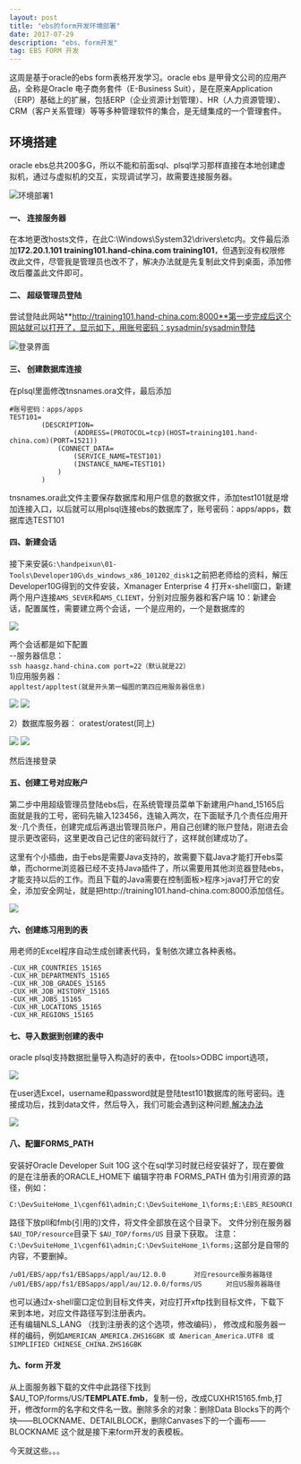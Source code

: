 ```yaml
---
layout: post
title: "ebs的form开发环境部署"
date: 2017-07-29 
description: "ebs、form开发"
tag: EBS FORM 开发
---  
```


这周是基于oracle的ebs form表格开发学习。oracle ebs 是甲骨文公司的应用产品，全称是Oracle 电子商务套件（E-Business Suit），是在原来Application（ERP）基础上的扩展，包括ERP（企业资源计划管理）、HR（人力资源管理）、CRM（客户关系管理）等等多种管理软件的集合，是无缝集成的一个管理套件。


## 环境搭建  

oracle ebs总共200多G，所以不能和前面sql、plsql学习那样直接在本地创建虚拟机，通过与虚拟机的交互，实现调试学习，故需要连接服务器。

![环境部署1](https://github.com/pangkanghua/pangkanghua.github.io/blob/master/images/posts/oracle/环境搭建1.png)

#### 一、 连接服务器  

在本地更改hosts文件，在此C:\Windows\System32\drivers\etc内。文件最后添加**172.20.1.101 training101.hand-china.com  training101**，但遇到没有权限修改此文件，尽管我是管理员也改不了，解决办法就是先复制此文件到桌面，添加修改后覆盖此文件即可。

#### 二、 超级管理员登陆  

尝试登陆此网站**http://training101.hand-china.com:8000**第一步完成后这个网站就可以打开了，显示如下，用账号密码：sysadmin/sysadmin登陆

![登录界面](https://github.com/pangkanghua/pangkanghua.github.io/blob/master/images/posts/oracle/环境搭建2.png)

#### 三、 创建数据库连接  

在plsql里面修改tnsnames.ora文件，最后添加
```
#账号密码：apps/apps
TEST101=
        (DESCRIPTION= 
                (ADDRESS=(PROTOCOL=tcp)(HOST=training101.hand-china.com)(PORT=1521))
            (CONNECT_DATA=
                (SERVICE_NAME=TEST101)
                (INSTANCE_NAME=TEST101)
            )
        )
```
tnsnames.ora此文件主要保存数据库和用户信息的数据文件，添加test101就是增加连接入口，以后就可以用plsql连接ebs的数据库了，账号密码：apps/apps，数据库选TEST101

#### 四、新建会话  

接下来安装`G:\handpeixun\01-Tools\Developer10G\ds_windows_x86_101202_disk1`之前把老师给的资料，解压Developer10G得到的文件安装，Xmanager Enterprise 4
打开x-shell窗口，新建两个用户连接`AMS_SEVER`和`AMS_CLIENT`，分别对应服务器和客户端
10：新建会话，配置属性，需要建立两个会话，一个是应用的，一个是数据库的

![](https://github.com/pangkanghua/pangkanghua.github.io/blob/master/images/posts/oracle/x-shell.png)

两个会话都是如下配置  
--服务器信息：  
`ssh haasgz.hand-china.com port=22（默认就是22）`  
1)应用服务器：  
`appltest/appltest(就是开头第一幅图的第四应用服务器信息)`

![](https://github.com/pangkanghua/pangkanghua.github.io/blob/master/images/posts/oracle/服务器会话.png)
![](https://github.com/pangkanghua/pangkanghua.github.io/blob/master/images/posts/oracle/服务器信息.png)

2）数据库服务器：
oratest/oratest(同上)

![](https://github.com/pangkanghua/pangkanghua.github.io/blob/master/images/posts/oracle/客户端会话.png)
![](https://github.com/pangkanghua/pangkanghua.github.io/blob/master/images/posts/oracle/客户端信息.png)

然后连接登录

#### 五、创建工号对应账户  

第二步中用超级管理员登陆ebs后，在系统管理员菜单下新建用户hand_15165后面就是我的工号，密码先输入123456，连输入两次，在下面赋予几个责任应用开发··几个责任，创建完成后再退出管理员账户，用自己创建的账户登陆，刚进去会提示更改密码，这里更改自己记住的密码就行了，这样就创建成功了。  

这里有个小插曲，由于ebs是需要Java支持的，故需要下载Java才能打开ebs菜单，而chorme浏览器已经不支持Java插件了，所以需要用其他浏览器登陆ebs，才能支持以后的工作。而且下载的Java需要在控制面板>程序>java打开它的安全，添加安全网址，就是把http://training101.hand-china.com:8000添加信任。

![](https://github.com/pangkanghua/pangkanghua.github.io/blob/master/images/posts/oracle/成功登陆.png)

#### 六、创建练习用到的表  

用老师的Excel程序自动生成创建表代码，复制依次建立各种表格。
```
-CUX_HR_COUNTRIES_15165  
-CUX_HR_DEPARTMENTS_15165  
-CUX_HR_JOB_GRADES_15165  
-CUX_HR_JOB_HISTORY_15165  
-CUX_HR_JOBS_15165   
-CUX_HR_LOCATIONS_15165  
-CUX_HR_REGIONS_15165  
```

#### 七、导入数据到创建的表中  

oracle plsql支持数据批量导入构造好的表中，在tools>ODBC import选项，

![](https://github.com/pangkanghua/pangkanghua.github.io/blob/master/images/posts/oracle/导入数据.png)

在user选Excel，username和password就是登陆test101数据库的账号密码。连接成功后，找到data文件，然后导入，我们可能会遇到这种问题,[解决办法](http://www.cnblogs.com/guwei4037/p/5666022.html)

![](https://github.com/pangkanghua/pangkanghua.github.io/blob/master/images/posts/oracle/错误.png)

#### 八、配置FORMS_PATH  

安装好Oracle Developer Suit 10G 这个在sql学习时就已经安装好了，现在要做的是在注册表的ORACLE_HOME下 编辑字符串 FORMS_PATH 值为引用资源的路径，例如：
```
C:\DevSuiteHome_1\cgenf61\admin;C:\DevSuiteHome_1\forms;E:\EBS_RESOURCE\resource;E:\EBS_RESOURCE\US
```
路径下放pll和fmb(引用的)文件，将文件全部放在这个目录下。
文件分别在服务器`$AU_TOP/resource`目录下 `$AU_TOP/forms/US` 目录下获取。
注意：`C:\DevSuiteHome_1\cgenf61\admin;C:\DevSuiteHome_1\forms;`这部分是自带的内容，不要删掉。
```
/u01/EBS/app/fs1/EBSapps/appl/au/12.0.0       对应resource服务器路径
/u01/EBS/app/fs1/EBSapps/appl/au/12.0.0/forms/US      对应US服务器路径
```
也可以通过x-shell窗口定位到目标文件夹，对应打开xftp找到目标文件，下载下来到本地，对应文件路径写到注册表内。  
还有编辑NLS_LANG （找到注册表的这个选项，修改编码），
修改成和服务器一样的编码，例如`AMERICAN_AMERICA.ZHS16GBK 或 American_America.UTF8 或 SIMPLIFIED CHINESE_CHINA.ZHS16GBK`


#### 九、form 开发  

从上面服务器下载的文件中此路径下找到$AU_TOP/forms/US/**TEMPLATE.fmb**，复制一份，改成CUXHR15165.fmb,打开，修改form的名字和文件名一致。删除多余的对象：删除Data Blocks下的两个块——BLOCKNAME、DETAILBLOCK，删除Canvases下的一个画布——BLOCKNAME
这个就是接下来form开发的表模板。  

今天就这些。。。






